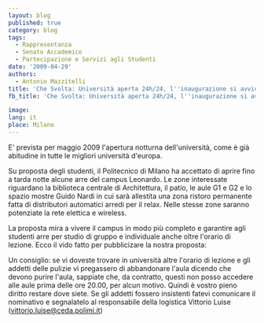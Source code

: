 ```yaml
---
layout: blog
published: true
category: blog
tags:
  - Rappresentanza
  - Senato Accademico
  - Partecipazione e Servizi agli Studenti
date: '2009-04-29'
authors:
  - Antonio Mazzitelli
title: 'Che Svolta: Università aperta 24h/24, l''inaugurazione si avvicina.'
fb_title: 'Che Svolta: Università aperta 24h/24, l''inaugurazione si avvicina.'

image: 
lang: it
place: Milano
---
```


E' prevista per maggio 2009 l'apertura notturna dell'università, come è già abitudine in tutte le migliori università d'europa.

Su proposta degli studenti, il Politecnico di Milano ha accettato di aprire fino a tarda notte alcune arre del campus Leonardo. Le zone interessate riguardano la biblioteca centrale di Architettura, il patio, le aule G1 e G2 e lo spazio mostre Guido Nardi in cui sarà allestita una zona ristoro permanente fatta di distributori automatici arredi per il relax. Nelle stesse zone saranno potenziate la rete elettica e wireless.

La proposta mira a vivere il campus in modo più completo e garantire agli studenti arre per studio di gruppo e individuale anche oltre l'orario di lezione. Ecco il vido fatto per pubblicizare la nostra proposta:

Un consiglio: se vi doveste trovare in università altre l'orario di lezione e gli addetti delle pulizie vi pregassero di abbandonare l'aula dicendo che devono purire l'aula, sappiate che, da contratto, questi non posso accedere alle aule prima delle ore 20.00, per alcun motivo. Quindi è vostro pieno diritto restare dove siete. Se gli addetti fossero insistenti fatevi comunicare il nominativo e segnalatelo al responsabile della logistica Vittorio Luise ([vittorio.luise@ceda.polimi.it](mailto:vittorio.luise@ceda.polimi.it))
